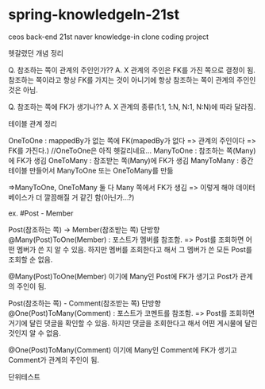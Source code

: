 # spring-knowledgeIn-21st
ceos back-end 21st naver knowledge-in clone coding project

헷갈렸던 개념 정리

Q. 참조하는 쪽이 관계의 주인인가??
A. X 관계의 주인은 FK를 가진 쪽으로 결정이 됨. 참조하는 쪽이라고 항상 FK를 가지는 것이 아니기에 항상 참조하는 쪽이 관계의 주인인 것은 아님.

Q. 참조하는 쪽에 FK가 생기나??
A. X 관계의 종류(1:1, 1:N, N:1, N:N)에 따라 달라짐.


테이블 관계 정리

OneToOne : mappedBy가 없는 쪽에 FK(mapedBy가 없다 => 관계의 주인이다 => FK를 가진다.) //OneToOne은 아직 헷갈리네요...
ManyToOne : 참조하는 쪽(Many)에 FK가 생김
OneToMany : 참조받는 쪽(Many)에 FK가 생김
ManyToMany : 중간 테이블 만들어서 ManyToOne 또는 OneToMany를 만듦

=>ManyToOne, OneToMany 둘 다 Many 쪽에서 FK가 생김 => 이렇게 해야 데이터베이스가 더 깔끔해질 거 같긴 함(아닌가...?)

ex.
#Post - Member

Post(참조하는 쪽) -> Member(참조받는 쪽) 단방향 @Many(Post)ToOne(Member) : 포스트가 멤버를 참조함. => Post를 조회하면 어떤 멤버가 쓴 지 알 수 있음. 하지만 멤버를 조회한다고 해서 그 멤버가 쓴 모든 Post를 조회할 순 없음. 

@Many(Post)ToOne(Member) 이기에 Many인 Post에 FK가 생기고 Post가 관계의 주인이 됨.

Post(참조하는 쪽) - Comment(참조받는 쪽) 단방향 @One(Post)ToMany(Comment) : 포스트가 코멘트를 참조함. => Post를
조회하면 거기에 달린 댓글을 확인할 수 있음. 하지만 댓글을 조회한다고 해서 어떤 게시물에 달린 것인지 알 수 없음.

@One(Post)ToMany(Comment) 이기에 Many인 Comment에 FK가 생기고 Comment가 관계의 주인이 됨.


단위테스트